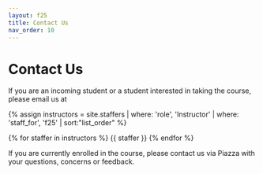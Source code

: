 ```yaml
---
layout: f25
title: Contact Us
nav_order: 10
---
```


# Contact Us

<!-- If you are an incoming student or a student interested in taking the course, please email us at [Who We Are]({{ site.baseurl }}{{ page.subpath }}{% link f25/home/index.md %}#who-we-are) -->

If you are an incoming student or a student interested in taking the course, please email us at

{% assign instructors = site.staffers | where: 'role', 'Instructor' | where: 'staff_for', 'f25' | sort:"list_order" %}
<div class="staffer-container">
{% for staffer in instructors %}
{{ staffer }}
{% endfor %}
</div>

If you are currently enrolled in the course, please contact us via Piazza with your questions, concerns or feedback.